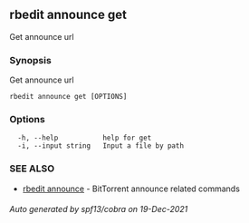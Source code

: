 ## rbedit announce get

Get announce url

### Synopsis


Get announce url

```
rbedit announce get [OPTIONS]
```

### Options

```
  -h, --help           help for get
  -i, --input string   Input a file by path
```

### SEE ALSO

* [rbedit announce](rbedit_announce.md)	 - BitTorrent announce related commands

###### Auto generated by spf13/cobra on 19-Dec-2021
